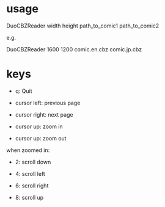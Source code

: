 
# usage

DuoCBZReader width height path_to_comic1 path_to_comic2

e.g.

DuoCBZReader 1600 1200 comic.en.cbz comic.jp.cbz

# keys

- q: Quit

- cursor left: previous page

- cursor right: next page

- cursor up: zoom in

- cursor up: zoom out

when zoomed in:

- 2: scroll down

- 4: scroll left

- 6: scroll right

- 8: scroll up
